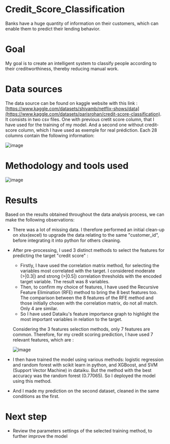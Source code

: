 # Credit_Score_Classification
Banks have a huge quantity of information on their customers, which can enable them to predict their lending behavior. 

# Goal
My goal is to create an intelligent system to classify people according to their creditworthiness, thereby reducing manual work.

# Data sources
The data source can be found on kaggle website with this link : [https://www.kaggle.com/datasets/shivamb/netflix-shows/data](https://www.kaggle.com/datasets/parisrohan/credit-score-classification). 
It consists in two csv files. One with previous cretit score column, that I have used for the training of my model. And a second one without credit-score column, which I have used as exemple for real prédiction.
Each 28 columns contain the following information: 

![image](https://github.com/MichAdeola/Credit_Score_Classification/assets/105505715/f80f10bb-adcb-4ce8-a0c3-bff710d99450)

# Methodology and tools used

![image](https://github.com/MichAdeola/Credit_Score_Classification/assets/105505715/656f5668-396c-4425-8070-625f2d579fed)

# Results
Based on the results obtained throughout the data analysis process, we can make the following observations:

- There was a lot of missing data. I therefore performed an initial clean-up on xlsx(excel) to upgrade the data relating to the same "customer_id", before integrating it into python for others cleaning. 
- After pre-processing, I used 3 distinct methods to select the features for predicting the target "credit score" : 
  - Firstly, I have used the correlation matrix method, for selecting the variables most correlated with the target.  I considered moderate (>|0.3|) and strong (>|0.5|) correlation thresholds with the encoded target variable. The result was 8 variables.
  - Then, to confirm my choice of features, I have used the Recursive Feature Elimination (RFE) method to bring the 8 best features too.
    The comparison between the 8 features of the RFE method and those initially chosen with the correlation matrix, do not all match. Only 4 are similar. 
  - So I have used Dataiku's feature importance graph to highlight the most important variables in relation to the target. 

  Considering the 3 features selection methods, only 7 features are common. Therefore, for my credit scoring prediction, I have used 7 relevant features, which are :

  ![image](https://github.com/MichAdeola/Credit_Score_Classification/assets/105505715/9ff9692d-e1a7-4251-9ec7-7845243f913d)

- I then have trained the model using various methods:  logistic regression and random forest with scikit learn in python, and XGBoost, and SVM (Support Vector Machine) in dataiku. But the method with the best accuracy was the random forest (0.77065). So I deployed the model using this method.
- And I made my prediction on the second dataset, cleaned in the same conditions as the first.

# Next step
- Review the parameters settings of the selected training method, to further improve the model
